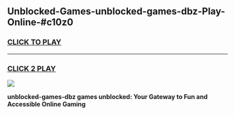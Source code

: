 
## Unblocked-Games-unblocked-games-dbz-Play-Online-#c10z0
<h3>
<a href="https://premium.freeplayer.one?title=unblocked-games-dbz&ref=27F">CLICK TO PLAY</a></h3>
<hr>

<h3>
<a href="https://premium.freeplayer.one?title=unblocked-games-dbz&ref=27F">CLICK 2 PLAY</a>
  
</h3>

<a href="https://premium.freeplayer.one?title=unblocked-games-dbz&ref=27F"><img src="https://clearcache.store/games.png"></a>


**unblocked-games-dbz games unblocked: Your Gateway to Fun and Accessible Online Gaming**
